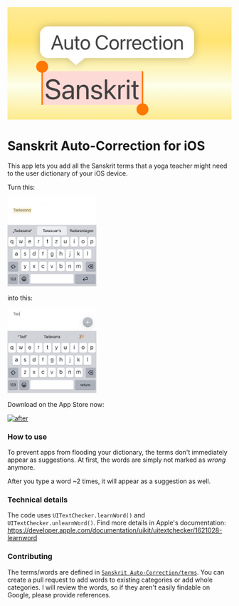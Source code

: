 ![GitHub Social Image](GitHub%20Social%20Image.png)

# Sanskrit Auto-Correction for iOS

This app lets you add all the Sanskrit terms that a yoga teacher might need to the user dictionary of your iOS device.

Turn this:

<img src="images/before.png" alt="before" width="200px">

into this:

<img src="images/after.png" alt="after" width="200px">

Download on the App Store now:

<a href="https://apps.apple.com/us/app/sanskrit-auto-correction/id6463236136" target="_blank"><img src="https://developer.apple.com/app-store/marketing/guidelines/images/badge-example-preferred_2x.png" alt="after" width="200px"></a>

### How to use

To prevent apps from flooding your dictionary, the terms don't immediately appear as suggestions. At first, the words are simply not marked as _wrong_ anymore.

After you type a word ~2 times, it will appear as a suggestion as well.

### Technical details

The code uses `UITextChecker.learnWord()` and `UITextChecker.unlearnWord()`.
Find more details in Apple's documentation: https://developer.apple.com/documentation/uikit/uitextchecker/1621028-learnword

### Contributing

The terms/words are defined in [`Sanskrit Auto-Correction/terms`](https://github.com/JannikArndt/SanskritAutoCorrection/tree/main/Sanskrit%20Auto-Correction/terms). You can create a pull request to add words to existing categories or add whole categories.
I will review the words, so if they aren't easily findable on Google, please provide references.
